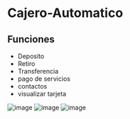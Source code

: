 # Cajero-Automatico
## Funciones
- Deposito
- Retiro
- Transferencia
- pago de servicios
- contactos
- visualizar tarjeta

![image](https://github.com/B-mtz/Cajero-Automatico/assets/127165596/fc3f3b67-c0af-444c-bc5b-11019592f708)
![image](https://github.com/B-mtz/Cajero-Automatico/assets/127165596/2156e274-d414-4f7f-ab54-5d178079b268)
![image](https://github.com/B-mtz/Cajero-Automatico/assets/127165596/64c4c355-52e5-4934-8767-f31e31a1a5a7)


